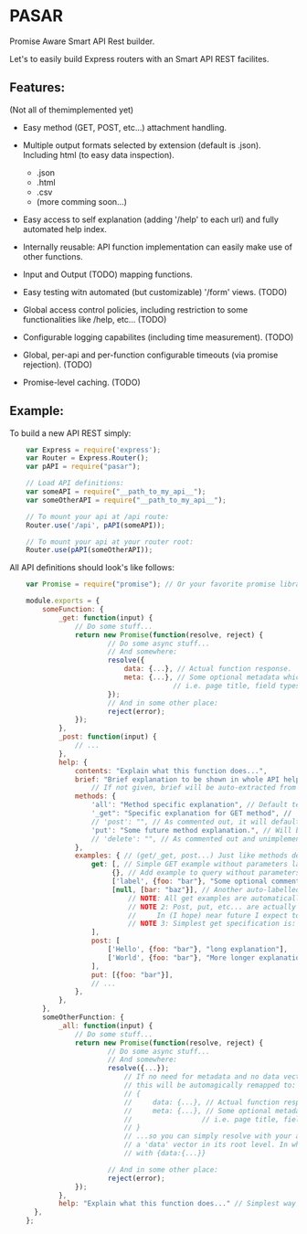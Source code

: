 PASAR
=====

Promise Aware Smart API Rest builder.

Let's to easily build Express routers with an Smart API REST facilites.

Features:
---------

(Not all of themimplemented yet)

  * Easy method (GET, POST, etc...) attachment handling.

  * Multiple output formats selected by extension (default is .json). Including html (to easy data inspection).
    - .json
    - .html
    - .csv
    - (more comming soon...)

  * Easy access to self explanation (adding '/help' to each url) and fully automated help index.

  * Internally reusable: API function implementation can easily make use of other functions.

  * Input and Output (TODO) mapping functions.

  * Easy testing witn automated (but customizable) '/form' views. (TODO)

  * Global access control policies, including restriction to some functionalities like /help, etc... (TODO)

  * Configurable logging capabilites (including time measurement). (TODO)

  * Global, per-api and per-function configurable timeouts (via promise rejection). (TODO)

  * Promise-level caching. (TODO)


Example:
--------

To build a new API REST simply:

```javascript
    var Express = require('express');
    var Router = Express.Router();
    var pAPI = require("pasar");

    // Load API definitions:
    var someAPI = require("__path_to_my_api__");
    var someOtherAPI = require("__path_to_my_api__");

    // To mount your api at /api route:
    Router.use('/api', pAPI(someAPI));

    // To mount your api at your router root:
    Router.use(pAPI(someOtherAPI));
```


All API definitions should look's like follows:


```javascript
    var Promise = require("promise"); // Or your favorite promise library.

    module.exports = {
        someFunction: {
            _get: function(input) {
                // Do some stuff...
                return new Promise(function(resolve, reject) {
                        // Do some async stuff...
                        // And somewhere:
                        resolve({
                            data: {...}, // Actual function response.
                            meta: {...}, // Some optional metadata which could be used by many output filteres.
                                        // i.e. page title, field types, etc...
                        });
                        // And in some other place:
                        reject(error);
                });
            },
            _post: function(input) {
                // ...
            },
            help: {
                contents: "Explain what this function does...",
                brief: "Brief explanation to be shown in whole API help index",
                    // If not given, brief will be auto-extracted from contents.
                methods: {
                    'all': "Method specific explanation", // Default text. I ommitted, defaults to "(Undocumented)".
                    '_get": "Specific explanation for GET method", // 'get' and '_get' are threated the same.
                    // 'post': "", // As commented out, it will default to "all" text.
                    'put': "Some future method explanation.", // Will be marked as "UNIMPLEMENTD".
                    // 'delete': "", // As commented out and unimplemented, will NOT be shown.
                },
                examples: { // (get/_get, post...) Just like methods definitions...
                    get: [, // Simple GET example without parameters labelled by its url.
                         {}, // Add example to query without parameters.
                         ['label', {foo: "bar"}, "Some optional comment"], // Another with parameters.
                         [null, [bar: "baz"}], // Another auto-labelled example.
                             // NOTE: All get examples are automatically linked to it's url.
                             // NOTE 2: Post, put, etc... are actually linked to "#".
                             //     In (I hope) near future I expect to implement links to them via ajax call (TODO).
                             // NOTE 3: Simplest get specification is: «get: [{}]»,
                    ],
                    post: [
                        ['Hello', {foo: "bar"}, "long explanation"],
                        ['World', {foo: "bar"}, "More longer explanation"],
                    ],
                    put: [{foo: "bar"}],
                    // ...
                },
            },
        },
        someOtherFunction: {
            _all: function(input) {
                // Do some stuff...
                return new Promise(function(resolve, reject) {
                        // Do some async stuff...
                        // And somewhere:
                        resolve({...});
                            // If no need for metadata and no data vector specified,
                            // this will be automagically remapped to:
                            // {
                            //     data: {...}, // Actual function response.
                            //     meta: {...}, // Some optional metadata which could be used by many output filteres.
                            //                 // i.e. page title, field types, etc...
                            // }
                            // ...so you can simply resolve with your actual result EXCEPT if it could contain
                            // a 'data' vector in its root level. In which case you should at least resolve
                            // with {data:{...}}

                        // And in some other place:
                        reject(error);
                });
            },
            help: "Explain what this function does..." // Simplest way to specify minimal help text.
      },
    };
```


